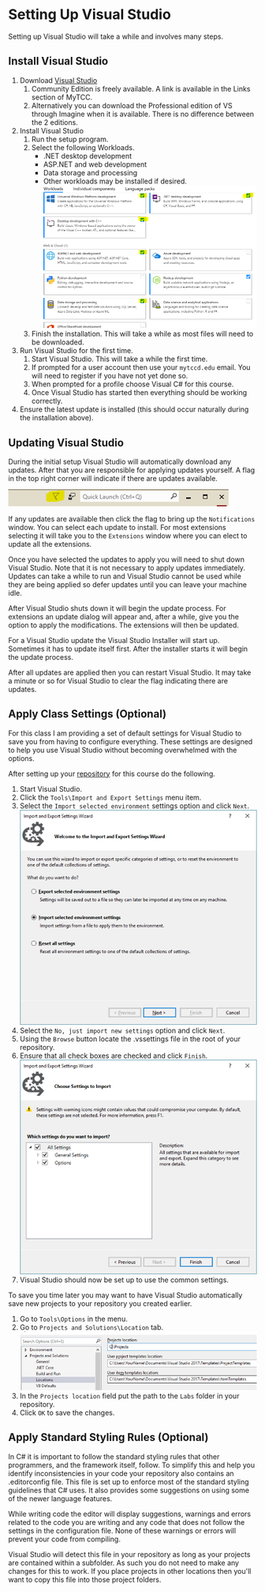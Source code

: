 # Setting Up Visual Studio

Setting up Visual Studio will take a while and involves many steps.

## Install Visual Studio

1. Download [Visual Studio](https://www.visualstudio.com/)
    1. Community Edition is freely available. A link is available in the Links section of MyTCC.
    2. Alternatively you can download the Professional edition of VS through Imagine when it is available. There is no difference between the 2 editions.
2. Install Visual Studio
    1. Run the setup program. 
    2. Select the following Workloads.
        - .NET desktop development
        - ASP.NET and web development
        - Data storage and processing
        - Other workloads may be installed if desired.
        ![Installer](visualstudio-installer.png)
    3. Finish the installation. This will take a while as most files will need to be downloaded.
3. Run Visual Studio for the first time.
    1. Start Visual Studio. This will take a while the first time.
    2. If prompted for a user account then use your ```mytccd.edu``` email. You will need to register if you have not yet done so.
    2. When prompted for a profile choose Visual C# for this course.
    3. Once Visual Studio has started then everything should be working correctly.
4. Ensure the latest update is installed (this should occur naturally during the installation above).

## Updating Visual Studio

During the initial setup Visual Studio will automatically download any updates. After that you are responsible for applying updates yourself. A flag in the top right corner will indicate if there are updates available.

![Visual Studio Updates](visualstudio-updates.png)

If any updates are available then click the flag to bring up the ```Notifications``` window. You can select each update to install. For most extensions selecting it will take you to the ```Extensions``` window where you can elect to update all the extensions.

Once you have selected the updates to apply you will need to shut down Visual Studio. Note that it is not necessary to apply updates immediately. Updates can take a while to run and Visual Studio cannot be used while they are being applied so defer updates until you can leave your machine idle.

After Visual Studio shuts down it will begin the update process. For extensions an update dialog will appear and, after a while, give you the option to apply the modifications. The extensions will then be updated.

For a Visual Studio update the Visual Studio Installer will start up. Sometimes it has to update itself first. After the installer starts it will begin the update process.

After all updates are applied then you can restart Visual Studio. It may take a minute or so for Visual Studio to clear the flag indicating there are updates.

## Apply Class Settings (Optional)

For this class I am providing a set of default settings for Visual Studio to save you from having to configure everything. These settings are designed to help you use Visual Studio without becoming overwhelmed with the options.

After setting up your [repository](../../github/setup/readme.md) for this course do the following.

1. Start Visual Studio.
2. Click the ```Tools\Import and Export Settings``` menu item. 
3. Select the ```Import selected environment``` settings option and click ```Next```.
![Import Wizard](import-wizard.png) 
4. Select the ```No, just import new settings``` option and click ```Next```. 
5. Using the ```Browse``` button locate the .vssettings file in the root of your repository.
6. Ensure that all check boxes are checked and click ```Finish```.
![Import Options](import-options.png) 
7.	Visual Studio should now be set up to use the common settings.

To save you time later you may want to have Visual Studio automatically save new projects to your repository you created earlier.

1. Go to ```Tools\Options``` in the menu.
2. Go to ```Projects and Solutions\Location``` tab.
![Project Locations](project-locations.png)
3. In the ```Projects location``` field put the path to the ```Labs``` folder in your repository. 
4. Click ```OK``` to save the changes.

## Apply Standard Styling Rules (Optional)

In C# it is important to follow the standard styling rules that other programmers, and the framework itself, follow. To simplify this and help you identify inconsistencies in your code your repository also contains an .editorconfig file. This file is set up to enforce most of the standard styling guidelines that C# uses. It also provides some suggestions on using some of the newer language features. 

While writing code the editor will display suggestions, warnings and errors related to the code you are writing and any code that does not follow the settings in the configuration file. None of these warnings or errors will prevent your code from compiling.

Visual Studio will detect this file in your repository as long as your projects are contained within a subfolder. As such you do not need to make any changes for this to work. If you place projects in other locations then you'll want to copy this file into those project folders. 